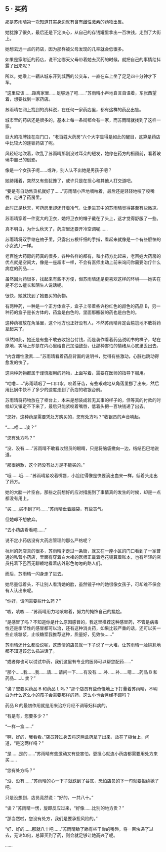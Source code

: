 ## 5 · 买药

那是苏雨晴第一次知道其实身边就有含有雌性激素的药物出售。

她犹豫了很久，最后还是下定决心，从自己的存钱罐里拿出一百块钱，走到了大街上。

她想去远一点的药店，因为那样被父母发现的几率就会低很多。

如果是家附近的药店，说不定哪天父母带着她去买药的时候，就把自己的事情给抖露了出来呢？

所以，她乘上一辆从城东开到城西的公交车，一直在车上坐了足足四十分钟才下车。

“这里应该……距离家里……足够远了吧……”苏雨晴小声地自言自语着，东张西望着，想要找到一家药店。

苏雨晴在网上找到的资料说，在任何一家药店里，都有这样的药品出售。

城市里的药店还是很多的，基本上每一条街都会有一家，而苏雨晴就找到了这样一家。

巨大的招牌挂在店门口，“老百姓大药房”六个大字显得是如此的醒目，这算是药店中比较大的连锁药店了呢。

风轻轻地吹着，吹乱了苏雨晴那刚没过耳朵的短发，她停在药方的橱窗前，看着玻璃中自己的倒影。

像是一个女孩子呢……或许，别人认不出她是男孩子吧？

她踌躇着，突然又有些犹豫了，或许只是在担心和其他人打交道吧。

“要是有自动售货机就好了……”苏雨晴小声地嘀咕着，最后还是轻轻地咬了咬嘴唇，走进了药房里。

此时正是秋天，可药房里却还开着冷气，让走进其中的苏雨晴觉得甚至有些微凉。

苏雨晴穿着一件宽大的卫衣，她将卫衣的帽子戴在了头上，这才觉得舒服了一些。

真不明白，为什么秋天了，药店里还要开冷空调呢……

苏雨晴将双手缩在袖子里，只露出五根纤细的手指，看起来就像是一个有些胆怯的小女孩儿一样。

老百姓大药房的药真的很多，各种各样的都有，和小药方比起来，老百姓大药房的优点就是空间大，像是一座超市一样，不会有医师主动上前来询问你需要治疗什么病症的药品……

虽然因为药很多，找起来有些不方便，但苏雨晴还是更喜欢这样的环境——她实在是不怎么擅长和陌生人说话呢。

很快，她就找到了她要买的药物。

有两种药，一种是一个正方体盒子，盒子上带着些许粉红色的颜色的药品 B，另一种药的盒子是长方体的，药盒是白色的，里面那瓶装的药也是白色的。

这种药被放在角落里，这个地方也正好没有人，不然苏雨晴肯定会尴尬地不敢将药拿起来了。

纵然如此，她还是有些不敢去收银台付钱，而是装作看着药品说明书的样子，站在原地，实际上却是在内心里给自己加油鼓劲，让那种害怕的情绪从心底里丢出去。

“内含雌性激素……”苏雨晴看着药品背面的说明书，觉得有些激动，心脏也跳动得愈发的快了。

这两种药物都属于谨慎服用的药物，上面写着，需要在医师的指导下服用。

“咕噜……”苏雨晴咽了一口口水，咬着牙齿，有些艰难地从角落里挪了出来，然后用比蜗牛快不了多少的速度走到了药店的收银台前。

苏雨晴将药物放在了柜台上，本来是想装成若无其事的样子的，但等真的付款的时候却又镇定不下来了，最后只能紧咬着嘴唇，低着头把一百块钱递了出去。

“您好，这种药是需要凭处方购买的，您有处方吗？”收银员的声音响起。

“……唔……诶？”

“您有处方吗？”

“没、没有……”苏雨晴不敢看收银员的眼睛，只是将脑袋撇向一边，结结巴巴地说道。

“那很抱歉，这个药没有处方是不能买的。”

“哦……哦……”苏雨晴紧咬着嘴唇，小脸红得像是快要滴出血来一样，低着头走出了药方。

她的大脑一片空白，那些之前想好的应对措施到了事情真的发生的时候，却是一点都没有用上。

“买……买不到了吗……”苏雨晴垂着脑袋，有些丧气。

但她却不想放弃。

“去小药店看看吧……”

说不定小药店没有大药店管理的那么严格呢？

杭州的药店真的很多，苏雨晴才走过一条街，就又在一座小区的门口看到了一家普通的私营小药店，里面有穿着白大褂的医师正戴着老花镜算着账本，也有年轻的店员托着下巴百无聊赖地看着店外形色匆匆的路人们。

而后，苏雨晴一闪身走了进去。

她尽量低着头，不让别人看清她的脸，虽然镜子中的她很像女孩子，可却难不保会有人认出来呢。

“你好，请问需要些什么药？”

“咳，咳咳……”苏雨晴用力地咳嗽着，努力的掩饰自己的尴尬。

“是感冒了吗？不知道你是什么原因感冒的，我这里推荐这种感冒药，不管是病毒性还是季节性的感冒都可以治，还有这种消炎药，如果比较严重的话，还可以买一些止咳糖浆，止咳糖浆我推荐这种，质量好，见效快……”

苏雨晴还什么都没说呢，这热情的店员就一下子说了一大堆，让苏雨晴一脸尴尬地都不知道该怎么插进话了。

“或者你也可以试试中药，我们这里有专业的医师可以帮您配药……”

“那个……我……我……请……请问一下……有没有……补……补……嗯……药品 B 和药品……L 卖？”

“诶？您要买药品 B 和药品 L 吗？”那个店员有些奇怪地上下打量着苏雨晴，不明白为什么这么小的孩子会需要那样的药，这么小也会月经不调吗？

药品 B 的最初作用就是用来治疗月经不调等妇科病的。

“有是有，您要多少？”

“一样一盒……”

“啊，好的，我看看。”店员转过身去将这两盒药拿了出来，放在了柜台上，问道，“是这两样吗？”

“是……是的……”苏雨晴有些激动又有些害怕，更担心就连小药店都需要用处方来买……

“您有处方吗？”

“没、没有……”苏雨晴的心一下子就跌到了谷底，恐怕店员的下一句就要拒绝她了吧。

只是没想到，店员竟然说：“好的，一共八十。”

“诶？”苏雨晴一愣，旋即反应过来，“好像……比别的地方贵？”

“那当然啦，您没有处方，我们是要承担风险的。”

“好、好的……那就八十吧……”苏雨晴舔了舔有些干燥的嘴唇，将一百块递了过去，无论如何，总算买到了药，则会就足够让她高兴了呢。

……
